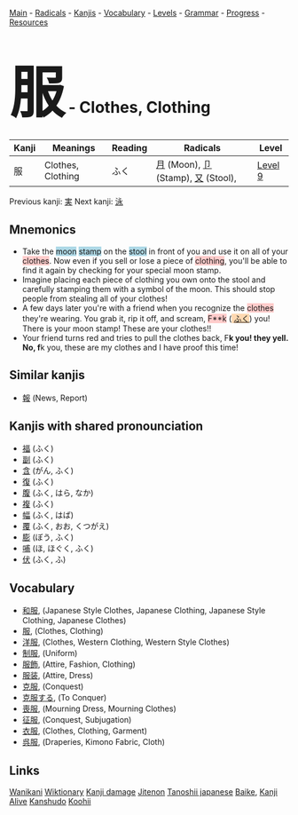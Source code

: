 <style> bigfont {font-size: 100px}</style>
[Main](../README.md) -
[Radicals](../radicals.md) -
[Kanjis](../kanjis.md) -
[Vocabulary](../vocabulary.md) -
[Levels](../levels.md) -
[Grammar](../grammar.md) - 
[Progress](../progress.md) -
[Resources](../resources.md)
# <bigfont> 服</bigfont> - Clothes, Clothing 

| Kanji | Meanings | Reading | Radicals | Level |
| --- | --- | --- | --- | --- |
| 服 | Clothes, Clothing | ふく | [月](../radicals/月.md) (Moon), [卩](../radicals/卩.md) (Stamp), [又](../radicals/又.md) (Stool),  | [Level 9](../levels/wk_level9.md) |

Previous kanji: [実](実.md) Next kanji: [泳](泳.md) 

## Mnemonics
 * Take the <span style="background-color:#ADD8E6"> moon</span> <span style="background-color:#ADD8E6"> stamp</span> on the <span style="background-color:#ADD8E6"> stool</span> in front of you and use it on all of your <span style="background-color:#ffcccb"> clothes</span>. Now even if you sell or lose a piece of <span style="background-color:#ffcccb"> clothing</span>, you'll be able to find it again by checking for your special moon stamp.
* Imagine placing each piece of clothing you own onto the stool and carefully stamping them with a symbol of the moon. This should stop people from stealing all of your clothes!
* A few days later you're with a friend when you recognize the <span style="background-color:#ffcccb"> clothes</span> they're wearing. You grab it, rip it off, and scream, <span style="background-color:#ffcccb"> F**k</span> (<span style="background-color:#fed8b1"> [ふく](https://jisho.org/search/ふく)</span>) you! There is your moon stamp! These are your clothes!!
* Your friend turns red and tries to pull the clothes back, F**k you! they yell. No, f**k you, these are my clothes and I have proof this time!


## Similar kanjis
 * [報](報.md) (News, Report)



## Kanjis with shared pronounciation
 * [福](福.md) (ふく)
* [副](副.md) (ふく)
* [含](含.md) (がん, ふく)
* [復](復.md) (ふく)
* [腹](腹.md) (ふく, はら, なか)
* [複](複.md) (ふく)
* [幅](幅.md) (ふく, はば)
* [覆](覆.md) (ふく, おお, くつがえ)
* [膨](膨.md) (ぼう, ふく)
* [哺](哺.md) (ほ, ほぐく, ふく)
* [伏](伏.md) (ふく, ふ)



## Vocabulary
 * [和服](../vocabulary/服.md), (Japanese Style Clothes, Japanese Clothing, Japanese Style Clothing, Japanese Clothes)
* [服](../vocabulary/服.md), (Clothes, Clothing)
* [洋服](../vocabulary/服.md), (Clothes, Western Clothing, Western Style Clothes)
* [制服](../vocabulary/服.md), (Uniform)
* [服飾](../vocabulary/服.md), (Attire, Fashion, Clothing)
* [服装](../vocabulary/服.md), (Attire, Dress)
* [克服](../vocabulary/服.md), (Conquest)
* [克服する](../vocabulary/服.md), (To Conquer)
* [喪服](../vocabulary/服.md), (Mourning Dress, Mourning Clothes)
* [征服](../vocabulary/服.md), (Conquest, Subjugation)
* [衣服](../vocabulary/服.md), (Clothes, Clothing, Garment)
* [呉服](../vocabulary/服.md), (Draperies, Kimono Fabric, Cloth)




## Links 


[Wanikani](https://www.wanikani.com/kanji/服)
[Wiktionary](https://en.wiktionary.org/wiki/服)
[Kanji damage](http://www.kanjidamage.com/kanji/search?utf8=✓&q=服)
[Jitenon](https://jitenon.com/kanji/服)
[Tanoshii japanese](https://www.tanoshiijapanese.com/dictionary/kanji.cfm?k=服)
[Baike](https://baike.baidu.com/item/服),
[Kanji Alive](https://app.kanjialive.com/服)
[Kanshudo](https://www.kanshudo.com/searchmn?q=服)
[Koohii](https://kanji.koohii.com/study/kanji/服)
